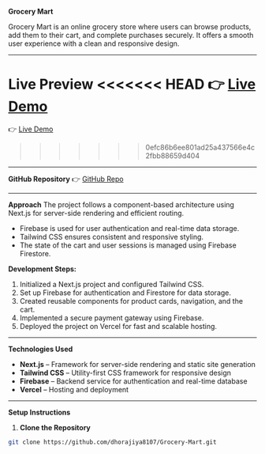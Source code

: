 **Grocery Mart**

Grocery Mart is an online grocery store where users can browse products, add them to their cart, and complete purchases securely. It offers a smooth user experience with a clean and responsive design.

---

**Live Preview**
<<<<<<< HEAD
👉 [Live Demo](https://grocery-mart-dev-dhorajiyas-projects.vercel.app/)
=======
👉 [Live Demo](https://grocery-mart-git-main-dev-dhorajiya-projects.vercel)
>>>>>>> 0efc86b6ee801ad25a437566e4c2fbb88659d404

---

**GitHub Repository**
👉 [GitHub Repo](https://github.com/dhorajiya8107/Grocery-Mart)

---

**Approach**
The project follows a component-based architecture using Next.js for server-side rendering and efficient routing.
- Firebase is used for user authentication and real-time data storage.
- Tailwind CSS ensures consistent and responsive styling.
- The state of the cart and user sessions is managed using Firebase Firestore.

**Development Steps:**
1. Initialized a Next.js project and configured Tailwind CSS.
2. Set up Firebase for authentication and Firestore for data storage.
3. Created reusable components for product cards, navigation, and the cart.
4. Implemented a secure payment gateway using Firebase.
5. Deployed the project on Vercel for fast and scalable hosting.

---

**Technologies Used**
- **Next.js** – Framework for server-side rendering and static site generation
- **Tailwind CSS** – Utility-first CSS framework for responsive design
- **Firebase** – Backend service for authentication and real-time database
- **Vercel** – Hosting and deployment

---

**Setup Instructions**

1. **Clone the Repository**
```bash
git clone https://github.com/dhorajiya8107/Grocery-Mart.git
